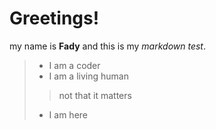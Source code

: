 # Greetings!

my name is **Fady** and this is my *markdown test*.
> - I am a coder
> - I am a living human
>> not that it matters
> - I am here

